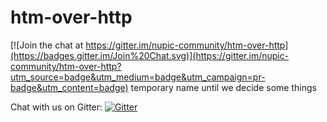 # htm-over-http

[![Join the chat at https://gitter.im/nupic-community/htm-over-http](https://badges.gitter.im/Join%20Chat.svg)](https://gitter.im/nupic-community/htm-over-http?utm_source=badge&utm_medium=badge&utm_campaign=pr-badge&utm_content=badge)
temporary name until we decide some things

Chat with us on Gitter:
[![Gitter](https://img.shields.io/badge/gitter-join_chat-blue.svg)](https://gitter.im/nupic-community/htm-over-http?utm_source=badge)
